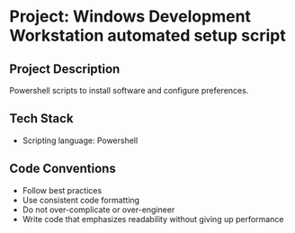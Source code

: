# Project: Windows Development Workstation automated setup script

## Project Description
Powershell scripts to install software and configure preferences.

## Tech Stack
- Scripting language: Powershell

## Code Conventions
- Follow best practices
- Use consistent code formatting
- Do not over-complicate or over-engineer
- Write code that emphasizes readability without giving up performance
